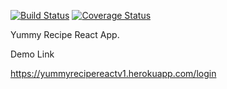 [![Build Status](https://travis-ci.org/silverjimmy/YummyRecipeReact.svg?branch=master)](https://travis-ci.org/silverjimmy/YummyRecipeReact)  [![Coverage Status](https://coveralls.io/repos/github/silverjimmy/YummyRecipeReact/badge.svg?branch=master)](https://coveralls.io/github/silverjimmy/YummyRecipeReact?branch=master)

Yummy Recipe React App.

Demo Link

https://yummyrecipereactv1.herokuapp.com/login
